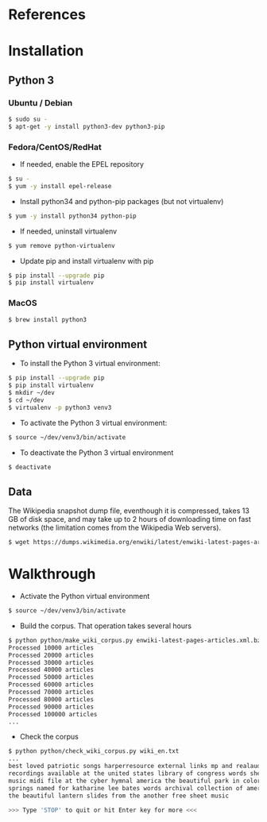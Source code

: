 
# References

# Installation

## Python 3

### Ubuntu / Debian
```bash
$ sudo su -
$ apt-get -y install python3-dev python3-pip
```

### Fedora/CentOS/RedHat
* If needed, enable the EPEL repository
```bash
$ su -
$ yum -y install epel-release
```
* Install python34 and python-pip packages (but not virtualenv)
```bash
$ yum -y install python34 python-pip
```
* If needed, uninstall virtualenv
```bash
$ yum remove python-virtualenv
```
* Update pip and install virtualenv with pip
```bash
$ pip install --upgrade pip
$ pip install virtualenv
```

### MacOS
```bash
$ brew install python3
```

## Python virtual environment
* To install the Python 3 virtual environment:
```bash
$ pip install --upgrade pip
$ pip install virtualenv
$ mkdir ~/dev
$ cd ~/dev
$ virtualenv -p python3 venv3
```
* To activate the Python 3 virtual environment:
```bash
$ source ~/dev/venv3/bin/activate
```
* To deactivate the Python 3 virtual environment
```bash
$ deactivate
```
## Data
The Wikipedia snapshot dump file, eventhough it is compressed, takes 13 GB of disk space,
and may take up to 2 hours of downloading time on fast networks (the limitation comes
from the Wikipedia Web servers).
```bash
$ wget https://dumps.wikimedia.org/enwiki/latest/enwiki-latest-pages-articles.xml.bz2
```

# Walkthrough
* Activate the Python virtual environment
```bash
$ source ~/dev/venv3/bin/activate
```

* Build the corpus. That operation takes several hours
```bash
$ python python/make_wiki_corpus.py enwiki-latest-pages-articles.xml.bz2 wiki_en.txt
Processed 10000 articles
Processed 20000 articles
Processed 30000 articles
Processed 40000 articles
Processed 50000 articles
Processed 60000 articles
Processed 70000 articles
Processed 80000 articles
Processed 90000 articles
Processed 100000 articles
...
```

* Check the corpus
```bash
$ python python/check_wiki_corpus.py wiki_en.txt
...
best loved patriotic songs harperresource external links mp and realaudio 
recordings available at the united states library of congress words sheet 
music midi file at the cyber hymnal america the beautiful park in colorado 
springs named for katharine lee bates words archival collection of america 
the beautiful lantern slides from the another free sheet music 

>>> Type 'STOP' to quit or hit Enter key for more <<<
```


